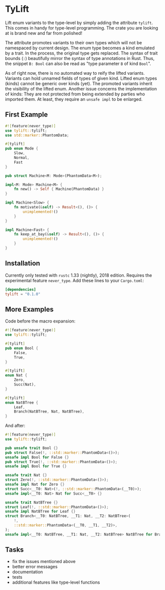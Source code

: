 # TyLift

Lift enum variants to the type-level by simply adding the attribute `tylift`.
This comes in handy for type-level programming. The crate you are looking at is
brand new and far from polished!

The attribute promotes variants to their own types which will not be namespaced
by current design. The enum type becomes a kind emulated by a trait. In the
process, the original type gets replaced. The syntax of trait bounds (`:`) beautifully
mirror the syntax of type annotations in Rust. Thus, the snippet `B: Bool` can also be
read as "type parameter `B` of kind `Bool`".

As of right now, there is no automated way to reify the lifted variants. Variants can hold
unnamed fields of types of given kind. Lifted enum types (kinds) cannot be generic over
kinds (yet). The promoted variants inherit the visibility of the lifted enum. Another issue
concerns the implementation of kinds: They are not protected from being extended by parties who
imported them. At least, they require an `unsafe impl` to be enlarged.

## First Example

```rust
#![feature(never_type)]
use tylift::tylift;
use std::marker::PhantomData;

#[tylift]
pub enum Mode {
    Slow,
    Normal,
    Fast
}

pub struct Machine<M: Mode>(PhantomData<M>);

impl<M: Mode> Machine<M> {
    fn new() -> Self { Machine(PhantomData) }
}

impl Machine<Slow> {
    fn motivate(&self) -> Result<(), ()> {
        unimplemented!()
    }
}

impl Machine<Fast> {
    fn keep_at_bay(&self) -> Result<(), ()> {
        unimplemented!()
    }
}
```

## Installation

Currently only tested with `rustc` 1.33 (nightly), 2018 edition. Requires the
experimental feature `never_type`. Add these lines to your `Cargo.toml`:

```toml
[dependencies]
tylift = "0.1.0"
```

## More Examples

Code before the macro expansion:

```rust
#![feature(never_type)]
use tylift::tylift;

#[tylift]
pub enum Bool {
    False,
    True,
}

#[tylift]
enum Nat {
    Zero,
    Succ(Nat),
}

#[tylift]
enum NatBTree {
    Leaf,
    Branch(NatBTree, Nat, NatBTree),
}
```

And after:

```rust
#![feature(never_type)]
use tylift::tylift;

pub unsafe trait Bool {}
pub struct False(!, ::std::marker::PhantomData<()>);
unsafe impl Bool for False {}
pub struct True(!, ::std::marker::PhantomData<()>);
unsafe impl Bool for True {}

unsafe trait Nat {}
struct Zero(!, ::std::marker::PhantomData<()>);
unsafe impl Nat for Zero {}
struct Succ<__T0: Nat>(!, ::std::marker::PhantomData<(__T0)>);
unsafe impl<__T0: Nat> Nat for Succ<__T0> {}

unsafe trait NatBTree {}
struct Leaf(!, ::std::marker::PhantomData<()>);
unsafe impl NatBTree for Leaf {}
struct Branch<__T0: NatBTree, __T1: Nat, __T2: NatBTree>(
    !,
    ::std::marker::PhantomData<(__T0, __T1, __T2)>,
);
unsafe impl<__T0: NatBTree, __T1: Nat, __T2: NatBTree> NatBTree for Branch<__T0, __T1, __T2> {}
```

## Tasks

* fix the issues mentioned above
* better error messages
* documentation
* tests
* additional features like type-level functions
